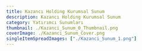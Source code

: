 ```yaml
---
title: Kazancı Holding Kurumsal Sunum
description: Kazancı Holding Kurumsal Sunum
category: Yatırımcı Sunumları
thumbnail: ./Kazanci_Sunum_0_Thumbnail.png
coverImage: ./Kazanci_Sunum_Cover.png
singleItemSpreadImages: ["./Kazanci_Sunum_1.png"]
---
```

